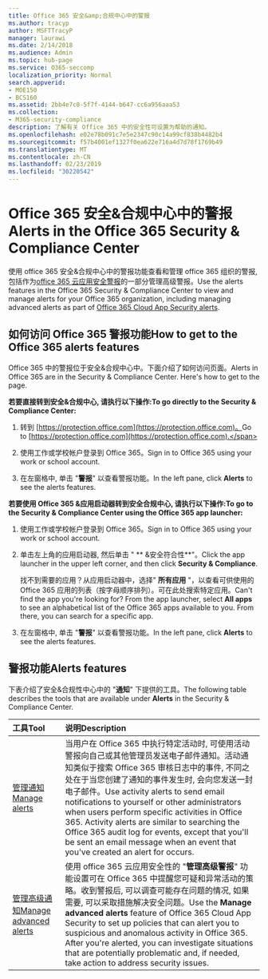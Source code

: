 ```yaml
---
title: Office 365 安全&amp;合规中心中的警报
ms.author: tracyp
author: MSFTTracyP
manager: laurawi
ms.date: 2/14/2018
ms.audience: Admin
ms.topic: hub-page
ms.service: O365-seccomp
localization_priority: Normal
search.appverid:
- MOE150
- BCS160
ms.assetid: 2bb4e7c0-5f7f-4144-b647-cc6a956aaa53
ms.collection:
- M365-security-compliance
description: 了解有关 Office 365 中的安全性可设置为帮助的通知。
ms.openlocfilehash: e02e78b091c7e5e2347c90c14a99cf838b4482b4
ms.sourcegitcommit: f57b4001ef1327f0ea622e716a4d7d78f1769b49
ms.translationtype: MT
ms.contentlocale: zh-CN
ms.lasthandoff: 02/23/2019
ms.locfileid: "30220542"
---
```

# <a name="alerts-in-the-office-365-security-amp-compliance-center"></a><span data-ttu-id="d01b1-103">Office 365 安全&amp;合规中心中的警报</span><span class="sxs-lookup"><span data-stu-id="d01b1-103">Alerts in the Office 365 Security &amp; Compliance Center</span></span>

<span data-ttu-id="d01b1-104">使用 office 365 安全&amp;合规中心中的警报功能查看和管理 office 365 组织的警报, 包括作为[office 365 云应用安全警报](office-365-cas-overview.md)的一部分管理高级警报。</span><span class="sxs-lookup"><span data-stu-id="d01b1-104">Use the alerts features in the Office 365 Security &amp; Compliance Center to view and manage alerts for your Office 365 organization, including managing advanced alerts as part of [Office 365 Cloud App Security alerts](office-365-cas-overview.md).</span></span>
  
## <a name="how-to-get-to-the-office-365-alerts-features"></a><span data-ttu-id="d01b1-105">如何访问 Office 365 警报功能</span><span class="sxs-lookup"><span data-stu-id="d01b1-105">How to get to the Office 365 alerts features</span></span>

<span data-ttu-id="d01b1-p101">Office 365 中的警报位于安全&amp;合规中心中。下面介绍了如何访问页面。</span><span class="sxs-lookup"><span data-stu-id="d01b1-p101">Alerts in Office 365 are in the Security &amp; Compliance Center. Here's how to get to the page.</span></span>
  
 <span data-ttu-id="d01b1-108">**若要直接转到安全&amp;合规中心, 请执行以下操作:**</span><span class="sxs-lookup"><span data-stu-id="d01b1-108">**To go directly to the Security &amp; Compliance Center:**</span></span>
  
1. <span data-ttu-id="d01b1-109">转到 [https://protection.office.com](https://protection.office.com)。</span><span class="sxs-lookup"><span data-stu-id="d01b1-109">Go to [https://protection.office.com](https://protection.office.com).</span></span>
    
2. <span data-ttu-id="d01b1-110">使用工作或学校帐户登录到 Office 365。</span><span class="sxs-lookup"><span data-stu-id="d01b1-110">Sign in to Office 365 using your work or school account.</span></span> 
    
3. <span data-ttu-id="d01b1-111">在左窗格中, 单击 "**警报**" 以查看警报功能。</span><span class="sxs-lookup"><span data-stu-id="d01b1-111">In the left pane, click **Alerts** to see the alerts features.</span></span> 
    
 <span data-ttu-id="d01b1-112">**若要使用 Office 365 &amp;应用启动器转到安全合规中心, 请执行以下操作:**</span><span class="sxs-lookup"><span data-stu-id="d01b1-112">**To go to the Security &amp; Compliance Center using the Office 365 app launcher:**</span></span>
  
1. <span data-ttu-id="d01b1-113">使用工作或学校帐户登录到 Office 365。</span><span class="sxs-lookup"><span data-stu-id="d01b1-113">Sign in to Office 365 using your work or school account.</span></span> 
    
2. <span data-ttu-id="d01b1-114">单击左上角的应用启动器, 然后单击 " \*\* &amp;安全符合性\*\*"。</span><span class="sxs-lookup"><span data-stu-id="d01b1-114">Click the app launcher  in the upper left corner, and then click **Security &amp; Compliance**.</span></span>
    
    <span data-ttu-id="d01b1-p102">找不到需要的应用？从应用启动器中，选择" **所有应用** "，以查看可供使用的 Office 365 应用的列表（按字母顺序排列）。可在此处搜索特定应用。</span><span class="sxs-lookup"><span data-stu-id="d01b1-p102">Can't find the app you're looking for? From the app launcher, select **All apps** to see an alphabetical list of the Office 365 apps available to you. From there, you can search for a specific app.</span></span> 
    
3. <span data-ttu-id="d01b1-118">在左窗格中, 单击 "**警报**" 以查看警报功能。</span><span class="sxs-lookup"><span data-stu-id="d01b1-118">In the left pane, click **Alerts** to see the alerts features.</span></span> 
    
## <a name="alerts-features"></a><span data-ttu-id="d01b1-119">警报功能</span><span class="sxs-lookup"><span data-stu-id="d01b1-119">Alerts features</span></span>

<span data-ttu-id="d01b1-120">下表介绍了安全&amp;合规性中心中的 "**通知**" 下提供的工具。</span><span class="sxs-lookup"><span data-stu-id="d01b1-120">The following table describes the tools that are available under **Alerts** in the Security &amp; Compliance Center.</span></span> 
  
|<span data-ttu-id="d01b1-121">**工具**</span><span class="sxs-lookup"><span data-stu-id="d01b1-121">**Tool**</span></span>|<span data-ttu-id="d01b1-122">**说明**</span><span class="sxs-lookup"><span data-stu-id="d01b1-122">**Description**</span></span>|
|:-----|:-----|
|[<span data-ttu-id="d01b1-123">管理通知</span><span class="sxs-lookup"><span data-stu-id="d01b1-123">Manage alerts</span></span>](create-activity-alerts.md) <br/> |<span data-ttu-id="d01b1-p103">当用户在 Office 365 中执行特定活动时, 可使用活动警报向自己或其他管理员发送电子邮件通知。活动通知类似于搜索 Office 365 审核日志中的事件, 不同之处在于当您创建了通知的事件发生时, 会向您发送一封电子邮件。</span><span class="sxs-lookup"><span data-stu-id="d01b1-p103">Use activity alerts to send email notifications to yourself or other administrators when users perform specific activities in Office 365. Activity alerts are similar to searching the Office 365 audit log for events, except that you'll be sent an email message when an event that you've created an alert for occurs.</span></span>  <br/> |
|[<span data-ttu-id="d01b1-126">管理高级通知</span><span class="sxs-lookup"><span data-stu-id="d01b1-126">Manage advanced alerts </span></span>](office-365-cas-overview.md) <br/> |<span data-ttu-id="d01b1-p104">使用 office 365 云应用安全性的 "**管理高级警报**" 功能设置可在 Office 365 中提醒您可疑和异常活动的策略。收到警报后, 可以调查可能存在问题的情况, 如果需要, 可以采取措施解决安全问题。</span><span class="sxs-lookup"><span data-stu-id="d01b1-p104">Use the **Manage advanced alerts** feature of Office 365 Cloud App Security to set up policies that can alert you to suspicious and anomalous activity in Office 365. After you're alerted, you can investigate situations that are potentially problematic and, if needed, take action to address security issues.  </span></span><br/> |
   

